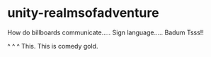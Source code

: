 # unity-realmsofadventure

How do billboards communicate..... Sign language..... Badum Tsss!!

^ ^ ^
This. This is comedy gold.